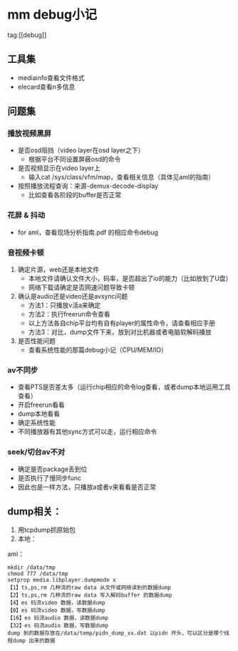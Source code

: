 mm debug小记
===
tag:[[debug]]

## 工具集
- mediainfo查看文件格式
- elecard查看n多信息


## 问题集
### 播放视频黑屏
- 是否osd阻挡（video layer在osd layer之下）
    - 根据平台不同设置屏蔽osd的命令
- 是否视频显示在video layer上
    - 输入cat /sys/class/vfm/map，查看相关信息（具体见aml的指南）
- 按照播放流程查询：来源-demux-decode-display
    - 比如查看各阶段的buffer是否正常

### 花屏 & 抖动
- for aml，查看现场分析指南.pdf 的相应命令debug

### 音视频卡顿
1. 确定片源，web还是本地文件
    - 本地文件请确认文件大小，码率，是否超出了io的能力（比如放到了U盘）
    - 网络下载请确定是否网速问题导致卡顿
2. 确认是audio还是video还是avsync问题
    - 方法1：只播放v活a来确定
    - 方法2：执行freerun命令查看
    - 以上方法各自chip平台均有自有player的属性命令，请查看相应手册
    - 方法3：对比，dump文件下来，放到对比机器或者电脑软解码播放
3. 是否性能问题
    - 查看系统性能的那篇debug小记（CPU/MEM/IO）

### av不同步
- 查看PTS是否差太多（运行chip相应的命令log查看，或者dump本地运用工具查看）
- 开启freerun看看
- dump本地看看
- 确定系统性能
- 不同播放器有其他sync方式可以走，运行相应命令

### seek/切台av不对
- 确定是否package丢到位
- 是否执行了慢同步func
- 因此也是一样方法，只播放a或者v来看看是否正常

## dump相关：
1. 用tcpdump抓原始包
2. 本地：

aml：
```
mkdir /data/tmp
chmod 777 /data/tmp
setprop media.libplayer.dumpmode x
【1】ts,ps,rm 几种流的raw data 从文件或网络读到的数据dump
【2】ts,ps,rm 几种流的raw data 写入解码buffer 的数据dump
【4】es 码流video 数据，读数据dump
【8】es 码流video 数据，写数据dump
【16】es 码流audio 数据，读数据dump
【32】es 码流audio 数据，写数据dump
dump 到的数据存放在/data/temp/pidn_dump_xx.dat 以pidn 开头，可以区分是哪个线程dump 出来的数据
```
###

